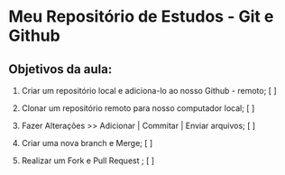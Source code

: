 # Meu Repositório de Estudos - Git e Github

## Objetivos da aula:

1. Criar um repositório local e adiciona-lo ao nosso Github - remoto; [ ]

2. Clonar um repositório remoto para nosso computador local; [ ]

3. Fazer Alterações >> Adicionar | Commitar | Enviar arquivos; [ ]

4. Criar uma nova branch e Merge; [ ]

5. Realizar um Fork e Pull Request ; [ ]
